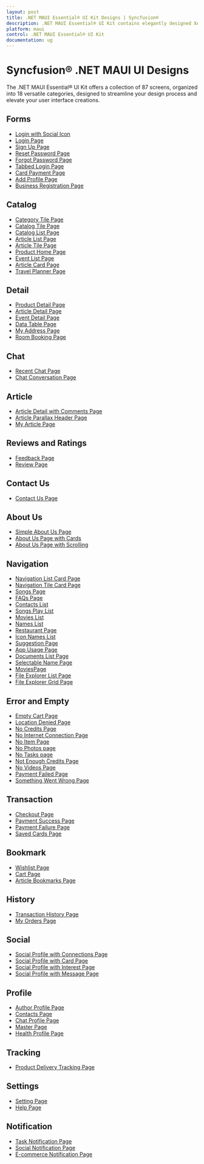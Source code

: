 ```yaml
---
layout: post
title: .NET MAUI Essential® UI Kit Designs | Syncfusion®
description: .NET MAUI Essential® UI Kit contains elegantly designed XAML templates for MAUI apps. These templates are compatible with Android, iOS, and UWP platforms.
platform: maui
control: .NET MAUI Essential® UI Kit
documentation: ug
---
```


# Syncfusion® .NET MAUI UI Designs

The .NET MAUI Essential® UI Kit offers a collection of 87 screens, organized into 18 versatile categories, designed to streamline your design process and elevate your user interface creations. 

## Forms	

* [Login with Social Icon]()
* [Login Page]()
* [Sign Up Page]()
* [Reset Password Page]()
* [Forgot Password Page]()
* [Tabbed Login Page]()
* [Card Payment Page]()
* [Add Profile Page]()
* [Business Registration Page]()
 
## Catalog	

* [Category Tile Page]()
* [Catalog Tile Page]()
* [Catalog List Page]()
* [Article List Page]()
* [Article Tile Page]()
* [Product Home Page]()
* [Event List Page]()
* [Article Card Page]()
* [Travel Planner Page]()

## Detail	

* [Product Detail Page]()
* [Article Detail Page]()
* [Event Detail Page]()
* [Data Table Page]()
* [My Address Page]()
* [Room Booking Page]() 
 
## Chat

* [Recent Chat Page]()
* [Chat Conversation Page]()

## Article	

* [Article Detail with Comments Page]() 
* [Article Parallax Header Page]()
* [My Article Page]()
	
## Reviews and Ratings	

* [Feedback Page]()
* [Review Page]()

## Contact Us	

* [Contact Us Page]()

## About Us	

* [Simple About Us Page]()
* [About Us Page with Cards]()
* [About Us Page with Scrolling]()

## Navigation	

* [Navigation List Card Page]()
* [Navigation Tile Card Page]()
* [Songs Page]()
* [FAQs Page]()
* [Contacts List]()
* [Songs Play List]()
* [Movies List]()
* [Names List]()
* [Restaurant Page]()
* [Icon Names List]()
* [Suggestion Page]()
* [App Usage Page]()
* [Documents List Page]()
* [Selectable Name Page]()
* [MoviesPage]()
* [File Explorer List Page]()
* [File Explorer Grid Page]()


## Error and Empty	

* [Empty Cart Page]()
* [Location Denied Page]()
* [No Credits Page]()
* [No Internet Connection Page]()
* [No Item Page]()
* [No Photos page]()
* [No Tasks page]()
* [Not Enough Credits Page]()
* [No Videos Page]()
* [Payment Failed Page]()
* [Something Went Wrong Page]()

## Transaction	

* [Checkout Page]()
* [Payment Success Page]()
* [Payment Failure Page]()
* [Saved Cards Page]()

## Bookmark

* [Wishlist Page]()
* [Cart Page]()
* [Article Bookmarks Page]()

## History	

* [Transaction History Page]()
* [My Orders Page]()

## Social

* [Social Profile with Connections Page]()
* [Social Profile with Card Page]()
* [Social Profile with Interest Page]()
* [Social Profile with Message Page]()

## Profile

* [Author Profile Page]()
* [Contacts Page]()
* [Chat Profile Page]()
* [Master Page]()
* [Health Profile Page]()

## Tracking

* [Product Delivery Tracking Page]()

## Settings

* [Setting Page]()
* [Help Page]()

## Notification

* [Task Notification Page]()
* [Social Notification Page]()
* [E-commerce Notification Page]()
